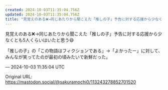 ```yaml
---
created: 2024-10-03T11:35:04.756Z
updated: 2024-10-03T11:35:04.756Z
title: "見覚えのある❌️→同じあたりから聞こえた「推しの子」予告に対する応援から少なくと[...]"
---
```


<p>見覚えのある❌️→同じあたりから聞こえた「推しの子」予告に対する応援から少なくとも5人くらいはいたと思う😄</p><p>「推しの子」の「この物語はフィクションである」→「よかったー」に対して、みんなが笑ってたのが最初の頃みたいで新鮮だった。</p>

&mdash; 2024-10-03 11:35:04 UTC

Original URL: https://mastodon.social/@sakuramochi0/113243278852701520
